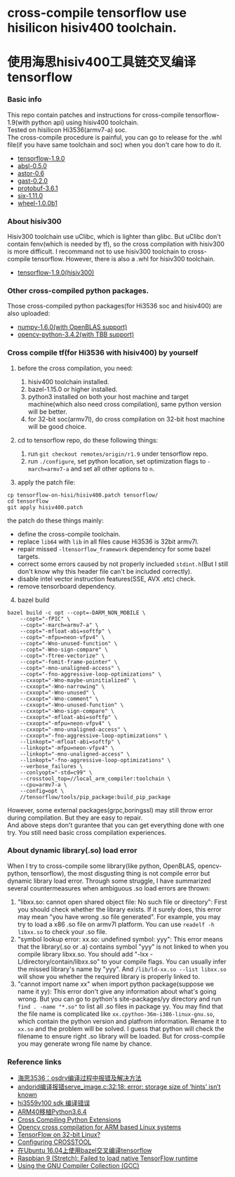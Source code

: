 # cross-compile tensorflow use hisilicon hisiv400 toolchain. 
# 使用海思hisiv400工具链交叉编译tensorflow

### Basic info
This repo contain patches and instructions for cross-compile tensorflow-1.9(with python api) using hisiv400 toolchain.  
Tested on hisilicon Hi3536(armv7-a) soc.  
The cross-compile procedure is painful, you can go to release for the .whl file(if you have same toolchain and soc) when you don't care how to do it.  
* [tensorflow-1.9.0](https://github.com/zhewang95/tensorflow-on-hisilicon/releases/download/v1.0.0/tensorflow-1.9.0-cp36-cp36m-linux_armv7l.whl)
* [absl-0.5.0](https://github.com/zhewang95/tensorflow-on-hisilicon/releases/download/v1.0.0/absl_py-0.5.0-py3-none-linux_armv7l.whl)
* [astor-0.6](https://github.com/zhewang95/tensorflow-on-hisilicon/releases/download/v1.0.0/astor-0.6-py2.py3-none-linux_armv7l.whl)
* [gast-0.2.0](https://github.com/zhewang95/tensorflow-on-hisilicon/releases/download/v1.0.0/gast-0.2.0-py3-none-linux_armv7l.whl)
* [protobuf-3.6.1](https://github.com/zhewang95/tensorflow-on-hisilicon/releases/download/v1.0.0/protobuf-3.6.1-py2.py3-none-linux_armv7l.whl)
* [six-1.11.0](https://github.com/zhewang95/tensorflow-on-hisilicon/releases/download/v1.0.0/six-1.11.0-py2.py3-none-linux_armv7l.whl)
* [wheel-1.0.0b1](https://github.com/zhewang95/tensorflow-on-hisilicon/releases/download/v1.0.0/wheel-1.0.0b1-py2.py3-none-linux_armv7l.whl)

### About hisiv300
Hisiv300 toolchain use uClibc, which is lighter than glibc. But uClibc don't contain fenv(which is needed by tf), so the cross compilation 
with hisiv300 is more difficult. I recommand not to use hisiv300 toolchain to cross-compile tensorflow. However, there is also a .whl for hisiv300 toolchain.

* [tensorflow-1.9.0(hisiv300)](https://github.com/zhewang95/tensorflow-on-hisilicon/releases/download/v0.9.0/tensorflow-1.9.0-cp35-none-linux_armv7l.whl)

### Other cross-compiled python packages.
Those cross-compiled python packages(for Hi3536 soc and hisiv400) are also uploaded:

* [numpy-1.6.0(with OpenBLAS support)](https://github.com/zhewang95/tensorflow-on-hisilicon/releases/download/v1.0.0/numpy-1.16.0.dev0+511787d-cp36-cp36m-linux_armv7l.whl)
* [opencv-python-3.4.2(with TBB support)](https://github.com/zhewang95/tensorflow-on-hisilicon/releases/download/v1.0.0/opencv_python-3.4.2+5b36c37-cp36-cp36m-linux_armv7l.whl)

### Cross compile tf(for Hi3536 with hisiv400) by yourself
1. before the cross compilation, you need:
    1. hisiv400 toolchain installed.
    2. bazel-1.15.0 or higher installed.
    3. python3 installed on both your host machine and target machine(which also need cross compilation), same python version will be better.
    4. for 32-bit soc(armv7l), do cross compilation on 32-bit host machine will be good choice.

2. cd to tensorflow repo, do these following things:
    1. run `git checkout remotes/origin/r1.9` under tensorflow repo.
    2. run `./configure`, set python location, set optimization flags to `-march=armv7-a` and set all other options to `n`.

3. apply the patch file:
```
cp tensorflow-on-hisi/hisiv400.patch tensorflow/
cd tensorflow
git apply hisiv400.patch
```
the patch do these things mainly:
* define the cross-compile toolchain.
* replace `lib64` with `lib` in all files cause Hi3536 is 32bit armv7l.
* repair missed `-ltensorflow_framework` dependency for some bazel targets.
* correct some errors caused by not properly inclueded `stdint.h`(But I still don't know why this header file can't be included correctly).
* disable intel vector instruction features(SSE, AVX .etc) check.
* remove tensorboard dependency.

4. bazel build
```
bazel build -c opt --copt=-DARM_NON_MOBILE \
    --copt="-fPIC" \
    --copt="-march=armv7-a" \
    --copt="-mfloat-abi=softfp" \
    --copt="-mfpu=neon-vfpv4" \
    --copt="-Wno-unused-function" \
    --copt="-Wno-sign-compare" \
    --copt="-ftree-vectorize" \
    --copt="-fomit-frame-pointer" \
    --copt="-mno-unaligned-access" \
    --copt="-fno-aggressive-loop-optimizations" \
    --cxxopt="-Wno-maybe-uninitialized" \
    --cxxopt="-Wno-narrowing" \
    --cxxopt="-Wno-unused" \
    --cxxopt="-Wno-comment" \
    --cxxopt="-Wno-unused-function" \
    --cxxopt="-Wno-sign-compare" \
    --cxxopt="-mfloat-abi=softfp" \
    --cxxopt="-mfpu=neon-vfpv4" \
    --cxxopt="-mno-unaligned-access" \
    --cxxopt="-fno-aggressive-loop-optimizations" \
    --linkopt="-mfloat-abi=softfp" \
    --linkopt="-mfpu=neon-vfpv4" \
    --linkopt="-mno-unaligned-access" \
    --linkopt="-fno-aggressive-loop-optimizations" \
    --verbose_failures \
    --conlyopt="-std=c99" \
    --crosstool_top=//local_arm_compiler:toolchain \
    --cpu=armv7-a \
    --config=opt \
    //tensorflow/tools/pip_package:build_pip_package
```

However, some external packages(grpc,boringssl) may still throw error during compilation. But they are easy to repair.  
And above steps don't gurantee that you can get everything done with one try. You still need basic cross compilation experiences.

### About dynamic library(.so) load error
When I try to cross-compile some library(like python, OpenBLAS, opencv-python, tensorflow), the most disgusting thing is not compile error but dynamic library load error. 
Through some struggle, I have summarized several countermeasures when ambiguous .so load errors are thrown:
1. "libxx.so: cannot open shared object file: No such file or directory": First you should check whether the library exists. If it surely does, this error may mean 
"you have wrong .so file generated". For example, you may try to load a x86 .so file on armv7l platform. You can use `readelf -h libxx.so` to check your .so file.
2. "symbol lookup error: xx.so: undefined symbol: yyy": This error means that the library(.so or .a) contains symbol "yyy" is not linked to when you compile library libxx.so. 
You should add "-lxx -L/directory/contain/libxx.so" to your compile flags. You can usually infer the missed library's name by "yyy". And `/lib/ld-xx.so --list libxx.so` will show 
you whether the required library is properly linked to.
3. "cannot import name xx" when import python package(suppose we name it yy): This error don't give any information about what's going wrong. But you can go to python's
 site-packages/yy directory and run `find . -name "*.so"` to list all .so files in package yy. You may find that the file name is complicated like `xx.cpython-36m-i386-linux-gnu.so`, 
which contain the python version and platfrom information. Rename it to `xx.so` and the problem will be solved. I guess that python will check the filename to ensure 
right .so library will be loaded. But for cross-compile you may generate wrong file name by chance. 

### Reference links
* [海思3536：osdrv编译过程中报错及解决方法](https://blog.csdn.net/u010168781/article/details/65637105)
* [andorid编译报错serve_image.c:32:18: error: storage size of ‘hints’ isn’t known](https://blog.csdn.net/mtbiao/article/details/77052659)
* [hi3559v100 sdk 编译错误](https://blog.csdn.net/ternence_hsu/article/details/71194893)
* [ARM40移植Python3.6.4](https://blog.csdn.net/jzzy_hony/article/details/79745136)
* [Cross Compiling Python Extensions](http://whatschrisdoing.com/blog/2009/10/16/cross-compiling-python-extensions/)
* [Opencv cross compilation for ARM based Linux systems](https://docs.opencv.org/2.4/doc/tutorials/introduction/crosscompilation/arm_crosscompile_with_cmake.html)
* [TensorFlow on 32-bit Linux?](https://stackoverflow.com/questions/33634525/tensorflow-on-32-bit-linux)
* [Configuring CROSSTOOL](https://docs.bazel.build/versions/master/tutorial/crosstool.html)
* [在Ubuntu 16.04上使用bazel交叉编译tensorflow](https://www.cnblogs.com/jojodru/p/7744630.html)
* [Raspbian 9 (Stretch): Failed to load native TensorFlow runtime](https://github.com/tensorflow/tensorflow/issues/17790)
* [Using the GNU Compiler Collection (GCC)](https://gcc.gnu.org/onlinedocs/gcc-4.8.0/gcc/)
